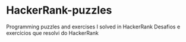 # HackerRank-puzzles
Programming puzzles and exercises I solved in HackerRank
Desafios e exercícios que resolvi do HackerRank
